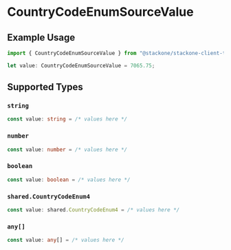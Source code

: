 # CountryCodeEnumSourceValue

## Example Usage

```typescript
import { CountryCodeEnumSourceValue } from "@stackone/stackone-client-ts/sdk/models/shared";

let value: CountryCodeEnumSourceValue = 7065.75;
```

## Supported Types

### `string`

```typescript
const value: string = /* values here */
```

### `number`

```typescript
const value: number = /* values here */
```

### `boolean`

```typescript
const value: boolean = /* values here */
```

### `shared.CountryCodeEnum4`

```typescript
const value: shared.CountryCodeEnum4 = /* values here */
```

### `any[]`

```typescript
const value: any[] = /* values here */
```


